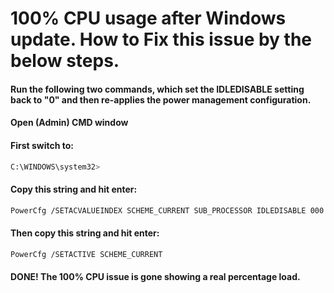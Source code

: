# 100% CPU usage after Windows update. How to Fix this issue by the below steps.

#### Run the following two commands, which set the IDLEDISABLE setting back to "0" and then re-applies the power management configuration.

#### Open (Admin) CMD window

#### First switch to:

```sh
C:\WINDOWS\system32>
```

#### Copy this string and hit enter:

```sh
PowerCfg /SETACVALUEINDEX SCHEME_CURRENT SUB_PROCESSOR IDLEDISABLE 000
```

#### Then copy this string and hit enter:

```sh
PowerCfg /SETACTIVE SCHEME_CURRENT
```

#### DONE! The 100% CPU issue is gone showing a real percentage load.

